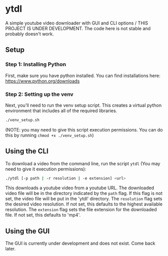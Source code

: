 # ytdl

A simple youtube video downloader with GUI and CLI options /
THIS PROJECT IS UNDER DEVELOPMENT. The code here is not stable and probably doesn't work.

## Setup

### Step 1: Installing Python

First, make sure you have python installed. You can find installations here: https://www.python.org/downloads

### Step 2: Setting up the venv

Next, you'll need to run the venv setup script. This creates a virtual python environment that includes all of the required libraries.
```bash
./venv_setup.sh
```
(NOTE: you may need to give this script execution permissions. You can do this by running `chmod +x ./venv_setup.sh`)

## Using the CLI

To download a video from the command line, run the script `ytdl` (You may need to give it execution permissions):
```bash
./ytdl [-p path | -r resolution | -e extension] <url>
```
This downloads a youtube video from a youtube URL. The downloaded video file will be in the directory indicated by the `path` flag. If this flag is not set, the video file will be put in the 'ytdl' directory. The `resolution` flag sets the desired video resolution. If not set, this defaults to the highest available resolution. The `extension` flag sets the file extension for the downloaded file. If not set, this defaults to 'mp4'. 

## Using the GUI

The GUI is currently under development and does not exist. Come back later.